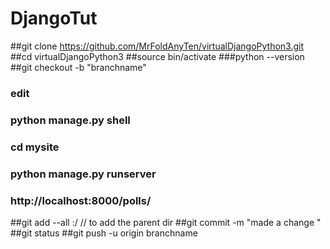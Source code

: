 # DjangoTut


##git clone https://github.com/MrFoldAnyTen/virtualDjangoPython3.git
##cd virtualDjangoPython3
##source bin/activate
###python --version
##git checkout -b "branchname"
###  edit
###  python manage.py shell
### cd mysite
### python manage.py runserver
### http://localhost:8000/polls/
##git add --all :/       //  to add the parent dir
##git commit -m "made a change "
##git status
##git push -u origin branchname
